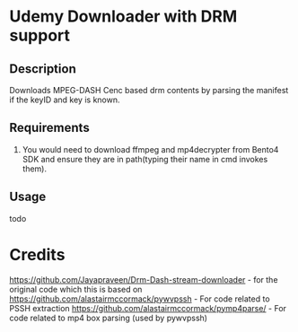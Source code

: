 # Udemy Downloader with DRM support

## Description
Downloads MPEG-DASH Cenc based drm contents by parsing the manifest if the keyID and key is known.

## Requirements
1. You would need to download ffmpeg and mp4decrypter from Bento4 SDK and ensure they are in path(typing their name in cmd invokes them).

## Usage
todo

# Credits
https://github.com/Jayapraveen/Drm-Dash-stream-downloader - for the original code which this is based on
https://github.com/alastairmccormack/pywvpssh - For code related to PSSH extraction
https://github.com/alastairmccormack/pymp4parse/ - For code related to mp4 box parsing (used by pywvpssh)
